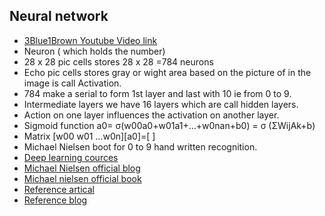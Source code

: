 ## Neural network
-	[ 3Blue1Brown Youtube Video link](https://www.youtube.com/watch?v=aircAruvnKk&list=PLZHQObOWTQDNU6R1_67000Dx_ZCJB-3pi&index=1&t=109s)
-	Neuron ( which holds the number) 
-	28 x 28 pic cells stores 28 x 28 =784 neurons
-	Echo pic cells stores gray or wight area based on the picture of in the image is call Activation. 
-	 784 make a serial to form 1st layer and last with 10 ie from 0 to 9.
-	Intermediate layers we have 16 layers which are call hidden layers.
-	Action on one layer influences the activation on another layer.
-	Sigmoid function a0= σ(w00a0+w01a1+…+w0nan+b0) =  σ (ΣWijAk+b)
-	Matrix [w00 w01 …w0n][a0]=[ ]
-	Michael Nielsen boot for 0 to 9 hand written recognition. 
-	[Deep learning cources](https://www.cse.iitk.ac.in/users/sigml/lec/DeepLearningLib.pdf)
-	[Michael Nielsen official blog](https://michaelnielsen.org/)
-	[Michael nielsen official book](http://static.latexstudio.net/article/2018/0912/neuralnetworksanddeeplearning.pdf)
-	[Reference artical](http://colah.github.io/post/2014-03-NN-Manifolds-Topology/)
-	[Reference blog](http://distill.pub/2017/momentum/)

